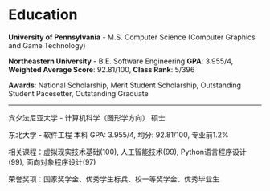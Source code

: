 # Education

**University of Pennsylvania** - M.S. Computer Science (Computer Graphics and Game Technology) 

**Northeastern University** - B.E. Software Engineering **GPA**: 3.955/4, **Weighted Average Score**: 92.81/100, **Class Rank**: 5/396

**Awards**: National Scholarship, Merit Student Scholarship, Outstanding Student Pacesetter, Outstanding Graduate

---

宾夕法尼亚大学 - 计算机科学（图形学方向） 硕士 

东北大学 - 软件工程 本科 GPA: 3.955/4, 均分: 92.81/100, 专业前1.2%

相关课程：虚拟现实技术基础(100), 人工智能技术(99), Python语言程序设计(99), 面向对象程序设计(97)

荣誉奖项：国家奖学金、优秀学生标兵、校一等奖学金、优秀毕业生